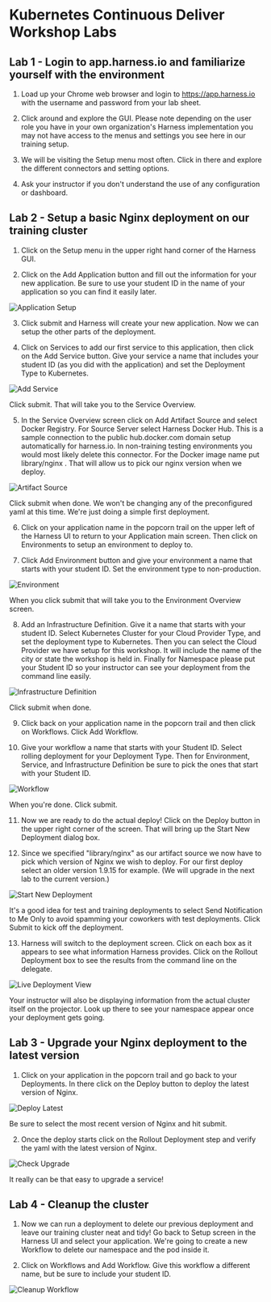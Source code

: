 # Kubernetes Continuous Deliver Workshop Labs

## Lab 1 - Login to app.harness.io and familiarize yourself with the environment


1. Load up your Chrome web browser and login to https://app.harness.io with the username and password from your lab sheet. 

2. Click around and explore the GUI. Please note depending on the user role you have in your own organization's Harness implementation you may not have access to the menus and settings you see here in our training setup. 

5. We will be visiting the Setup menu most often. Click in there and explore the different connectors and setting options. 

6. Ask your instructor if you don't understand the use of any configuration or dashboard.

## Lab 2 - Setup a basic Nginx deployment on our training cluster

1. Click on the Setup menu in the upper right hand corner of the Harness GUI.

2. Click on the Add Application button and fill out the information for your new application. Be sure to use your student ID in the name of your application so you can find it easily later.

![Application Setup](/images/application.jpg)

3. Click submit and Harness will create your new application. Now we can setup the other parts of the deployment.

4. Click on Services to add our first service to this application, then click on the Add Service button. Give your service a name that includes your student ID (as you did with the application) and set the Deployment Type to Kubernetes.

![Add Service](/images/add_service.jpg)

Click submit. That will take you to the Service Overview.

5. In the Service Overview screen click on Add Artifact Source and select Docker Registry. For Source Server select Harness Docker Hub. This is a sample connection to the public hub.docker.com domain setup automatically for harness.io. In non-training testing environments you would most likely delete this connector. For the Docker image name put library/nginx . That will allow us to pick our nginx version when we deploy.

![Artifact Source](/images/artifact_source.jpg)

Click submit when done. We won't be changing any of the preconfigured yaml at this time. We're just doing a simple first deployment. 

6. Click on your application name in the popcorn trail on the upper left of the Harness UI to return to your Application main screen. Then click on Environments to setup an environment to deploy to. 

7. Click Add Environment button and give your environment a name that starts with your student ID. Set the environment type to non-production.

![Environment](/images/environment.jpg)

When you click submit that will take you to the Environment Overview screen. 

8. Add an Infrastructure Definition. Give it a name that starts with your student ID. Select Kubernetes Cluster for your Cloud Provider Type, and set the deployment type to Kubernetes. Then you can select the Cloud Provider we have setup for this workshop. It will include the name of the city or state the workshop is held in. Finally for Namespace please put your Student ID so your instructor can see your deployment from the command line easily. 

![Infrastructure Definition](/images/infra_def.jpg)

Click submit when done. 

9. Click back on your application name in the popcorn trail and then click on Workflows. Click Add Workflow.

10. Give your workflow a name that starts with your Student ID. Select rolling deployment for your Deployment Type. Then for Environment, Service, and Infrastructure Definition be sure to pick the ones that start with your Student ID.

![Workflow](/images/workflow.jpg)

When you're done. Click submit.

11. Now we are ready to do the actual deploy! Click on the Deploy button in the upper right corner of the screen. That will bring up the Start New Deployment dialog box. 

12. Since we specified "library/nginx" as our artifact source we now have to pick which version of Nginx we wish to deploy. For our first deploy select an older version 1.9.15 for example. (We will upgrade in the next lab to the current version.)

![Start New Deployment](/images/start_new.jpg)

It's a good idea for test and training deployments to select Send Notification to Me Only to avoid spamming your coworkers with test deployments. Click Submit to kick off the deployment.

13. Harness will switch to the deployment screen. Click on each box as it appears to see what information Harness provides. Click on the Rollout Deployment box to see the results from the command line on the delegate.

![Live Deployment View](/images/deployment_view.jpg)

Your instructor will also be displaying information from the actual cluster itself on the projector. Look up there to see your namespace appear once your deployment gets going. 


## Lab 3 - Upgrade your Nginx deployment to the latest version

1. Click on your application in the popcorn trail and go back to your Deployments. In there click on the Deploy button to deploy the latest version of Nginx.

![Deploy Latest](/images/deploy_latest.jpg) 

Be sure to select the most recent version of Nginx and hit submit.

2. Once the deploy starts click on the Rollout Deployment step and verify the yaml with the latest version of Nginx.

![Check Upgrade](/images/check_upgrade.jpg)

It really can be that easy to upgrade a service!

## Lab 4 - Cleanup the cluster

1. Now we can run a deployment to delete our previous deployment and leave our training cluster neat and tidy! Go back to Setup screen in the Harness UI and select your application. We're going to create a new Workflow to delete our namespace and the pod inside it. 

2. Click on Workflows and Add Workflow. Give this workflow a different name, but be sure to include your student ID.

![Cleanup Workflow](/images/clean_wf.jpg)
